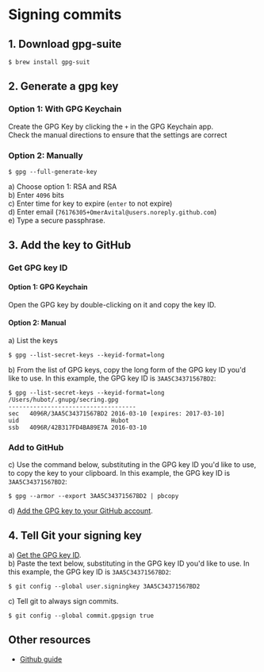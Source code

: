 # Signing commits

## 1. Download gpg-suite
```shell
$ brew install gpg-suit
```

## 2. Generate a gpg key
### Option 1: With GPG Keychain
Create the GPG Key by clicking the `+` in the GPG Keychain app.\
Check the manual directions to ensure that the settings are correct 

### Option 2: Manually
```shell
$ gpg --full-generate-key
```
    
a) Choose option 1: RSA and RSA\
b) Enter `4096` bits\
c) Enter time for key to expire (`enter` to not expire)\
d) Enter email (`76176305+OmerAvital@users.noreply.github.com`)\
e) Type a secure passphrase.

## 3. Add the key to GitHub
### Get GPG key ID
#### Option 1: GPG Keychain
Open the GPG key by double-clicking on it and copy the key ID.

#### Option 2: Manual
a) List the keys
```shell
$ gpg --list-secret-keys --keyid-format=long
```

b) From the list of GPG keys, copy the long form of the GPG key ID you'd like to use.
In this example, the GPG key ID is `3AA5C34371567BD2`:
```shell
$ gpg --list-secret-keys --keyid-format=long
/Users/hubot/.gnupg/secring.gpg
------------------------------------
sec   4096R/3AA5C34371567BD2 2016-03-10 [expires: 2017-03-10]
uid                          Hubot 
ssb   4096R/42B317FD4BA89E7A 2016-03-10
```

### Add to GitHub
c) Use the command below, substituting in the GPG key ID you'd like to use, to copy the key to your clipboard.
In this example, the GPG key ID is `3AA5C34371567BD2`:
```shell
$ gpg --armor --export 3AA5C34371567BD2 | pbcopy
```

d) [Add the GPG key to your GitHub account][github-add-gpg-key].

## 4. Tell Git your signing key
a) [Get the GPG key ID][get-id].\
b) Paste the text below, substituting in the GPG key ID you'd like to use.
In this example, the GPG key ID is `3AA5C34371567BD2`:
```shell
$ git config --global user.signingkey 3AA5C34371567BD2
```
c) Tell git to always sign commits.
```shell
$ git config --global commit.gpgsign true
```

## Other resources
- [Github guide][guide]

[github-add-gpg-key]:
    https://docs.github.com/en/authentication/managing-commit-signature-verification/adding-a-new-gpg-key-to-your-github-account
[get-id]:
    #get-gpg-key-id
[guide]:
    https://docs.github.com/en/authentication/managing-commit-signature-verification/
